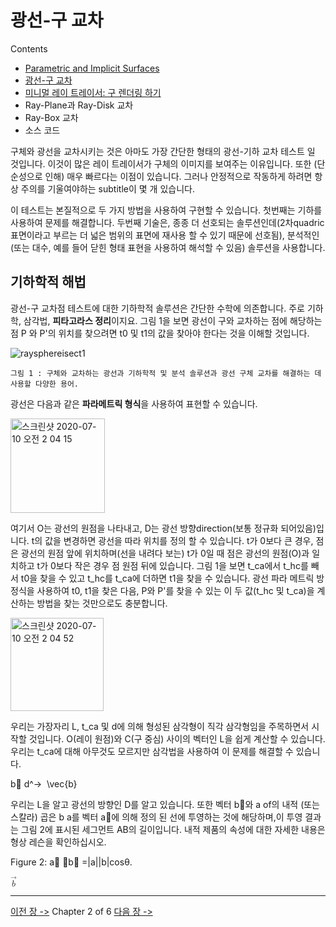 <script type="text/javascript" src="http://cdn.mathjax.org/mathjax/latest/MathJax.js?config=default"></script>

# 광선-구 교차

Contents
- [Parametric and Implicit Surfaces](rt-A-Minimal-Ray-Tracer)
- [광선-구 교차](rt-광선-구-교차)
- [미니멀 레이 트레이서: 구 렌더링 하기](rt-미니멀레이트레이서)
- Ray-Plane과 Ray-Disk 교차
- Ray-Box 교차
- 소스 코드

구체와 광선을 교차시키는 것은 아마도 가장 간단한 형태의 광선-기하 교차 테스트 일 것입니다.
이것이 많은 레이 트레이서가 구체의 이미지를 보여주는 이유입니다.
또한 (단순성으로 인해) 매우 빠르다는 이점이 있습니다.
그러나 안정적으로 작동하게 하려면 항상 주의를 기울여야하는 subtitle이 몇 개 있습니다.

이 테스트는 본질적으로 두 가지 방법을 사용하여 구현할 수 있습니다.
첫번째는 기하를 사용하여 문제를 해결합니다. 두번째 기술은, 종종 더 선호되는 솔루션인데(2차quadric 표면이라고 부르는 더 넓은 범위의 표면에 재사용 할 수 있기 때문에 선호됨), 분석적인(또는 대수, 예를 들어 닫힌 형태 표현을 사용하여 해석할 수 있음) 솔루션을 사용합니다.

## 기하학적 해법

광선-구 교차점 테스트에 대한 기하학적 솔루션은 간단한 수학에 의존합니다.
주로 기하학, 삼각법, **피타고라스 정리**이지요.
그림 1을 보면 광선이 구와 교차하는 점에 해당하는 점 P 와 P'의 위치를 찾으려면 t0 및 t1의 값을 찾아야 한다는 것을 이해할 것입니다.

![raysphereisect1](https://user-images.githubusercontent.com/53321189/87069125-a1264200-c251-11ea-92d2-752de15aaca1.png)

~~~
그림 1 : 구체와 교차하는 광선과 기하학적 및 분석 솔루션과 광선 구체 교차를 해결하는 데 사용할 다양한 용어.
~~~

광선은 다음과 같은 **파라메트릭 형식**을 사용하여 표현할 수 있습니다.

<img width="151" alt="스크린샷 2020-07-10 오전 2 04 15" src="https://user-images.githubusercontent.com/53321189/87069165-b00cf480-c251-11ea-8af0-3ef25510fcf0.png">

여기서 O는 광선의 원점을 나타내고, D는 광선 방향direction(보통 정규화 되어있음)입니다.
t의 값을 변경하면 광선을 따라 위치를 정의 할 수 있습니다.
t가 0보다 큰 경우, 점은 광선의 원점 앞에 위치하며(선을 내려다 보는)
t가 0일 때 점은 광선의 원점(O)과 일치하고
t가 0보다 작은 경우 점 원점 뒤에 있습니다.
그림 1을 보면 t_ca에서 t_hc를 빼서 t0을 찾을 수 있고 t_hc를 t_ca에 더하면 t1을 찾을 수 있습니다.
광선 파라 메트릭 방정식을 사용하여 t0, t1을 찾은 다음, P와 P'를 찾을 수 있는
이 두 값(t_hc 및 t_ca)을 계산하는 방법을 찾는 것만으로도 충분합니다.

<img width="149" alt="스크린샷 2020-07-10 오전 2 04 52" src="https://user-images.githubusercontent.com/53321189/87069219-c9ae3c00-c251-11ea-8087-270b401a3bc8.png">

우리는 가장자리 L, t_ca 및 d에 의해 형성된 삼각형이 직각 삼각형임을 주목하면서 시작할 것입니다.
O(레이 원점)와 C(구 중심) 사이의 벡터인 L을 쉽게 계산할 수 있습니다.
우리는 t_ca에 대해 아무것도 모르지만 삼각법을 사용하여 이 문제를 해결할 수 있습니다.

	
b&#8407; d^&#8594; <math> \vec{a} </math>  \vec{b} 

우리는 L을 알고 광선의 방향인 D를 알고 있습니다. 또한 벡터 b⃗와 a of의 내적 (또는 스칼라) 곱은 b a를 벡터 a⃗에 의해 정의 된 선에 투영하는 것에 해당하며,이 투영 결과는 그림 2에 표시된 세그먼트 AB의 길이입니다. 내적 제품의 속성에 대한 자세한 내용은 형상 레슨을 확인하십시오.

Figure 2: a⃗ ⋅b⃗ =|a||b|cosθ.

<math xmlns="http://www.w3.org/1998/Math/MathML">
  <mrow class="MJX-TeXAtom-ORD">
    <mover>
      <mi>b</mi>
      <mo stretchy="false">&#x2192;<!-- → --></mo>
    </mover>
  </mrow>
</math>

------------------------
[이전 장 ->](rt-A-Minimal-Ray-Tracer)          Chapter 2 of 6         [다음 장 ->](rt-미니멀레이트레이서)

